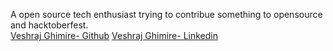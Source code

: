 A open source tech enthusiast trying to contribue something to opensource and hacktoberfest.<br>
[Veshraj Ghimire- Github](https://github.com/V345HR4J)
[Veshraj Ghimire- Linkedin](https://www.linkedin.com/in/veshraj-ghimire-617865168/)
